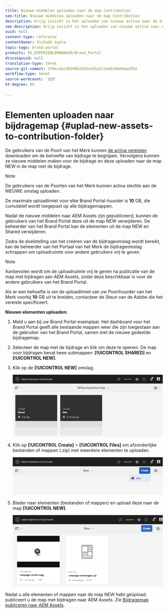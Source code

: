 ```yaml
---
title: Nieuwe middelen uploaden naar de map Contribution
seo-title: Nieuwe middelen uploaden naar de map Contribution
description: Krijg inzicht in het uploaden van nieuwe activa naar de bijdrageomslag in Brand Portal.
seo-description: Krijg inzicht in het uploaden van nieuwe activa naar de bijdrageomslag in Brand Portal.
uuid: null
content-type: reference
contentOwner: Vishabh Gupta
topic-tags: brand-portal
products: SG_EXPERIENCEMANAGER/Brand_Portal
discoiquuid: null
translation-type: tm+mt
source-git-commit: 2f6ec4ac56390b2243e1d1a2c2adb34eb9aad7b2
workflow-type: tm+mt
source-wordcount: '325'
ht-degree: 0%

---
```



# Elementen uploaden naar bijdragemap {#uplad-new-assets-to-contribution-folder}

De gebruikers van de Poort van het Merk kunnen [de activa vereisten ](brand-portal-download-asset-requirements.md) downloaden om de behoefte van bijdrage te begrijpen.
Vervolgens kunnen ze nieuwe middelen maken voor de bijdrage en deze uploaden naar de map NEW in de map met de bijdrage.

>[!NOTE]
>
>De gebruikers van de Poorten van het Merk kunnen activa slechts aan de NIEUWE omslag uploaden.
>
>De maximale uploadlimiet voor elke Brand Portal-huurder is **10** GB, die cumulatief wordt toegepast op alle bijdragemappen.


Nadat de nieuwe middelen naar AEM Assets zijn gepubliceerd, kunnen de gebruikers van het Brand Portal deze uit de map NEW verwijderen. De beheerder van het Brand Portal kan de elementen uit de map NEW en Shared verwijderen.

Zodra de doelstelling van het creëren van de bijdrageomslag wordt bereikt, kan de beheerder van het Portaal van het Merk de bijdrageomslag schrappen om uploadruimte voor andere gebruikers vrij te geven.

>[!NOTE]
>
>Aanbevolen wordt om de uploadruimte vrij te geven na publicatie van de map met bijdragen aan AEM Assets, zodat deze beschikbaar is voor de andere gebruikers van het Brand Portal.
>
>Als er een behoefte is om de uploadlimiet van uw Poorthuurder van het Merk voorbij **10** GB uit te breiden, contacteer de Steun van de Adobe die het vereiste specificeert.


**Nieuwe elementen uploaden:**

1. Meld u aan bij uw Brand Portal-exemplaar.
Het dashboard voor het Brand Portal geeft alle bestaande mappen weer die zijn toegestaan aan de gebruiker van het Brand Portal, samen met de nieuwe gedeelde bijdragemap.

1. Selecteer de map met de bijdrage en klik om deze te openen. De map voor bijdragen bevat twee submappen: **[!UICONTROL SHARED]** en **[!UICONTROL NEW]**.

1. Klik op de **[!UICONTROL NEW]** omslag.

   ![](assets/upload-new-assets1.png)

1. Klik op **[!UICONTROL Create]** > **[!UICONTROL Files]** om afzonderlijke bestanden of mappen (.zip) met meerdere elementen te uploaden.

   ![](assets/upload-new-assets2.png)

1. Blader naar elementen (bestanden of mappen) en upload deze naar de map **[!UICONTROL NEW]**.

   ![](assets/upload-new-assets3.png)

Nadat u alle elementen of mappen naar de map NEW hebt geüpload, publiceert u de map met bijdragen naar AEM Assets. Zie [Bijdragemap publiceren naar AEM Assets](brand-portal-publish-contribution-folder-to-aem-assets.md).
